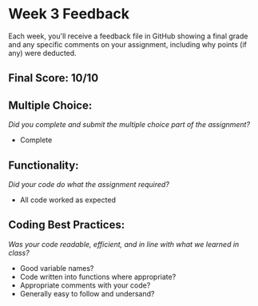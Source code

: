 # Week 3 Feedback
Each week, you'll receive a feedback file in GitHub showing a final grade and any specific comments on your assignment, including why points (if any) were deducted.


## Final Score: 10/10

## Multiple Choice:
_Did you complete and submit the multiple choice part of the assignment?_
* Complete

## Functionality: 
_Did your code do what the assignment required?_
* All code worked as expected

## Coding Best Practices:
_Was your code readable, efficient, and in line with what we learned in class?_
* Good variable names?
* Code written into functions where appropriate?
* Appropriate comments with your code?
* Generally easy to follow and undersand?
